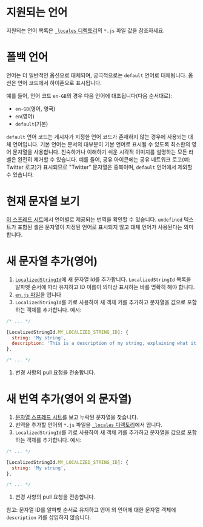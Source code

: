 # 지원되는 언어

지원되는 언어 목록은 [`_locales` 디렉토리](https://github.com/ampproject/amphtml/tree/main/extensions/amp-story/1.0/_locales)의 `*.js` 파일 값을 참조하세요.

# 폴백 언어

언어는 더 일반적인 옵션으로 대체되며, 궁극적으로는 `default` 언어로 대체됩니다. 옵션은 언어 코드에서 하이픈으로 표시됩니다.

예를 들어, 언어 코드 `en-GB`의 경우 다음 언어에 대조됩니다(다음 순서대로):

-   `en-GB`(영어, 영국)
-   `en`(영어)
-   `default`(기본)

`default` 언어 코드는 게시자가 지정한 언어 코드가 존재하지 않는 경우에 사용되는 대체 언어입니다. 기본 언어는 문서의 대부분이 기본 언어로 표시될 수 있도록 최소한의 영어 문자열을 사용합니다. 친숙하거나 이해하기 쉬운 시각적 이미지를 설명하는 모든 라벨은 완전히 제거할 수 있습니다. 예를 들어, 공유 아이콘에는 공유 네트워크 로고(예: Twitter 로고)가 표시되므로 "Twitter" 문자열은 중복이며, `default` 언어에서 제외할 수 있습니다.

# 현재 문자열 보기

[이 스프레드 시트](https://bit.ly/amp-story-strings)에서 언어별로 제공되는 번역을 확인할 수 있습니다. `undefined` 텍스트가 포함된 셀은 문자열이 지정된 언어로 표시되지 않고 대체 언어가 사용된다는 의미합니다.

# 새 문자열 추가(영어)

1. [`LocalizedStringId`](https://github.com/ampproject/amphtml/blob/main/src/localized-strings.js#L31)에 새 문자열 Id를 추가합니다. `LocalizedStringId` 목록을 알파벳 순서에 따라 유지하고 ID 이름이 의미상 표시하는 바를 명확히 해야 합니다.
2. [`en.js` 파일](https://github.com/ampproject/amphtml/blob/main/extensions/amp-story/1.0/_locales/en.js)을 엽니다
3. `LocalizedStringId`를 키로 사용하여 새 객체 키를 추가하고 문자열을 값으로 포함하는 객체를 추가합니다. 예시:

```javascript
/* ... */

[LocalizedStringId.MY_LOCALIZED_STRING_ID]: {
  string: 'My string',
  description: 'This is a description of my string, explaining what it means and/or how it is used.',
},

/* ... */
```

1. 변경 사항의 pull 요청을 전송합니다.

# 새 번역 추가(영어 외 문자열)

1. [문자열 스프레드 시트](https://bit.ly/amp-story-strings)를 보고 누락된 문자열을 찾습니다.
2. 번역을 추가할 언어의 `*.js` 파일을 [`_locales` 디렉토리](https://github.com/ampproject/amphtml/tree/main/extensions/amp-story/1.0/_locales)에서 엽니다.
3. `LocalizedStringId`를 키로 사용하여 새 객체 키를 추가하고 문자열을 값으로 포함하는 객체를 추가합니다. 예시:

```javascript
/* ... */

[LocalizedStringId.MY_LOCALIZED_STRING_ID]: {
  string: 'My string',
},

/* ... */
```

1. 변경 사항의 pull 요청을 전송합니다.

참고: 문자열 ID를 알파벳 순서로 유지하고 영어 외 언어에 대한 문자열 객체에 `description` 키를 삽입하지 않습니다.
